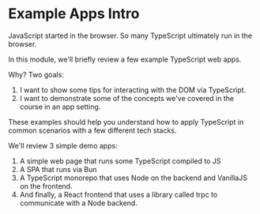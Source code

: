 # Example Apps Intro

JavaScript started in the browser. So many TypeScript ultimately run in the browser.

In this module, we'll briefly review a few example TypeScript web apps.

Why? Two goals:

1. I want to show some tips for interacting with the DOM via TypeScript.
2. I want to demonstrate some of the concepts we've covered in the course in an app setting.

These examples should help you understand how to apply TypeScript in common scenarios with a few different tech stacks.

We'll review 3 simple demo apps:

1. A simple web page that runs some TypeScript compiled to JS
2. A SPA that runs via Bun
3. A TypeScript monorepo that uses Node on the backend and VanillaJS on the frontend.
4. And finally, a React frontend that uses a library called trpc to communicate with a Node backend.
